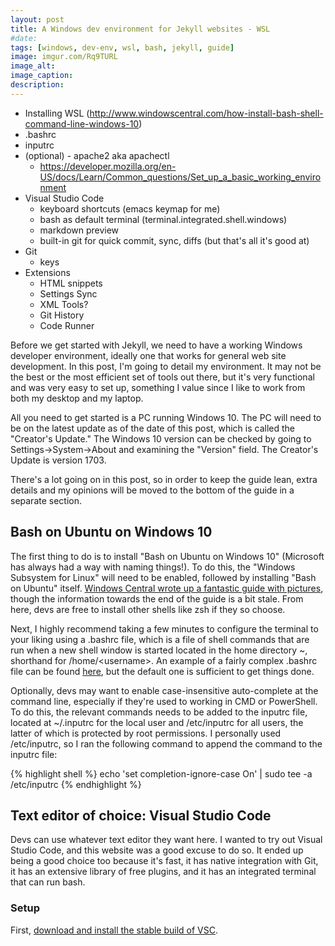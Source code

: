 ```yaml
---
layout: post
title: A Windows dev environment for Jekyll websites - WSL
#date: 
tags: [windows, dev-env, wsl, bash, jekyll, guide]
image: imgur.com/Rq9TURL
image_alt: 
image_caption: 
description: 
---
```


 - Installing WSL (http://www.windowscentral.com/how-install-bash-shell-command-line-windows-10)
 - .bashrc
 - inputrc
 - (optional) - apache2 aka apachectl
   + https://developer.mozilla.org/en-US/docs/Learn/Common_questions/Set_up_a_basic_working_environment
 - Visual Studio Code
   + keyboard shortcuts (emacs keymap for me)
   + bash as default terminal (terminal.integrated.shell.windows)
   + markdown preview
   + built-in git for quick commit, sync, diffs (but that's all it's good at)
 - Git
   + keys
 - Extensions
   + HTML snippets
   + Settings Sync
   + XML Tools?
   + Git History
   + Code Runner


Before we get started with Jekyll, we need to have a working Windows developer environment, ideally one that works for general web site development.  In this post, I'm going to detail my environment.  It may not be the best or the most efficient set of tools out there, but it's very functional and was very easy to set up, something I value since I like to work from both my desktop and my laptop.

All you need to get started is a PC running Windows 10.  The PC will need to be on the latest update as of the date of this post, which is called the "Creator's Update."  The Windows 10 version can be checked by going to Settings->System->About and examining the "Version" field.  The Creator's Update is version 1703.

There's a lot going on in this post, so in order to keep the guide lean, extra details and my opinions will be moved to the bottom of the guide in a separate section.

<!--more-->

## Bash on Ubuntu on Windows 10 ##

The first thing to do is to install "Bash on Ubuntu on Windows 10" (Microsoft has always had a way with naming things!).  To do this, the "Windows Subsystem for Linux" will need to be enabled, followed by installing "Bash on Ubuntu" itself.  [Windows Central wrote up a fantastic guide with pictures](http://www.windowscentral.com/how-install-bash-shell-command-line-windows-10), though the information towards the end of the guide is a bit stale.  From here, devs are free to install other shells like zsh if they so choose.

Next, I highly recommend taking a few minutes to configure the terminal to your liking using a .bashrc file, which is a file of shell commands that are run when a new shell window is started located in the home directory ~, shorthand for /home/\<username\>.  An example of a fairly complex .bashrc file can be found [here](http://tldp.org/LDP/abs/html/sample-bashrc.html), but the default one is sufficient to get things done.

Optionally, devs may want to enable case-insensitive auto-complete at the command line, especially if they're used to working in CMD or PowerShell.  To do this,  the relevant commands needs to be added to the inputrc file, located at ~/.inputrc for the local user and /etc/inputrc for all users, the latter of which is protected by root permissions.  I personally used /etc/inputrc, so I ran the following command to append the command to the inputrc file:

{% highlight shell %}
echo 'set completion-ignore-case On' | sudo tee -a /etc/inputrc
{% endhighlight %}

## Text editor of choice: Visual Studio Code ##

Devs can use whatever text editor they want here.  I wanted to try out Visual Studio Code, and this website was a good excuse to do so.  It ended up being a good choice too because it's fast, it has native integration with Git, it has an extensive library of free plugins, and it has an integrated terminal that can run bash.

### Setup ###

First, [download and install the stable build of VSC](https://code.visualstudio.com/).